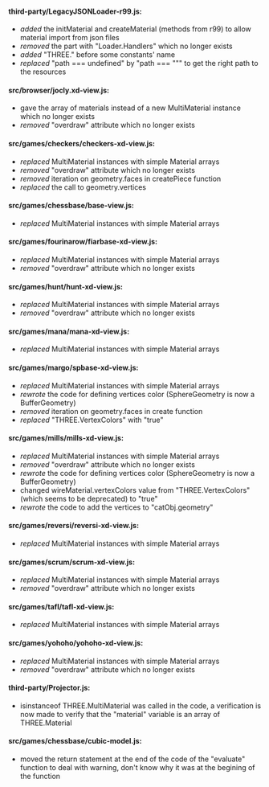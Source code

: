 #### third-party/**LegacyJSONLoader-r99**.js:  
- *added* the initMaterial and createMaterial (methods from r99) to allow material import from json files  
- *removed* the part with "Loader.Handlers" which no longer exists  
- *added* "THREE." before some constants' name  
- *replaced* "path === undefined" by "path === """ to get the right path to the resources  
  
#### src/browser/**jocly.xd-view**.js:  
- gave the array of materials instead of a new MultiMaterial instance which no longer exists  
- *removed* "overdraw" attribute which no longer exists  
  
#### src/games/checkers/**checkers-xd-view**.js:  
- *replaced* MultiMaterial instances with simple Material arrays  
- *removed* "overdraw" attribute which no longer exists  
- *removed* iteration on geometry.faces in createPiece function  
- *replaced* the call to geometry.vertices  
  
#### src/games/chessbase/**base-view**.js:  
- *replaced* MultiMaterial instances with simple Material arrays  
  
#### src/games/fourinarow/**fiarbase-xd-view**.js:  
- *replaced* MultiMaterial instances with simple Material arrays  
- *removed* "overdraw" attribute which no longer exists  
  
#### src/games/hunt/**hunt-xd-view**.js:  
- *replaced* MultiMaterial instances with simple Material arrays  
- *removed* "overdraw" attribute which no longer exists  
  
#### src/games/mana/**mana-xd-view**.js:  
- *replaced* MultiMaterial instances with simple Material arrays  
  
#### src/games/margo/**spbase-xd-view**.js:  
- *replaced* MultiMaterial instances with simple Material arrays  
- *rewrote* the code for defining vertices color (SphereGeometry is now a BufferGeometry)  
- *removed* iteration on geometry.faces in create function  
- *replaced* "THREE.VertexColors" with "true"  
  
#### src/games/mills/**mills-xd-view**.js:  
- *replaced* MultiMaterial instances with simple Material arrays  
- *removed* "overdraw" attribute which no longer exists  
- *rewrote* the code for defining vertices color (SphereGeometry is now a BufferGeometry)  
- changed wireMaterial.vertexColors value from "THREE.VertexColors" (which seems to be deprecated) to "true"   
- *rewrote* the code to add the vertices to "catObj.geometry"  
  
  
#### src/games/reversi/**reversi-xd-view**.js:  
- *replaced* MultiMaterial instances with simple Material arrays  
  
#### src/games/scrum/**scrum-xd-view**.js:  
- *replaced* MultiMaterial instances with simple Material arrays  
- *removed* "overdraw" attribute which no longer exists  
  
#### src/games/tafl/**tafl-xd-view**.js:  
- *replaced* MultiMaterial instances with simple Material arrays  
  
#### src/games/yohoho/**yohoho-xd-view**.js:  
- *replaced* MultiMaterial instances with simple Material arrays  
- *removed* "overdraw" attribute which no longer exists  
  
#### third-party/**Projector**.js:  
- isinstanceof THREE.MultiMaterial was called in the code, a verification is now made to verify that the "material" variable is an array of THREE.Material  
  
#### src/games/chessbase/**cubic-model**.js:  
- moved the return statement at the end of the code of the "evaluate" function to deal with warning, don't know why it was at the begining of the function